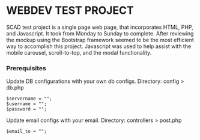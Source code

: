 # WEBDEV TEST PROJECT
SCAD test project is a single page web page, that incorporates HTML, PHP, and Javascript. It took from Monday to Sunday to complete. After reviewing the mockup using the Bootstrap framework seemed to be the most efficient way to accomplish this project. Javascript was used to help assist with the mobile carousel, scroll-to-top, and the modal functionality.
 
### Prerequisites

Update DB configurations with your own db configs.
Directory: config > db.php

```
$servername = "";
$username = "";
$password = "";
 ```
 
 
Update email configs with your email.
Directory: controllers > post.php

```
$email_to = "";

 ```
 

